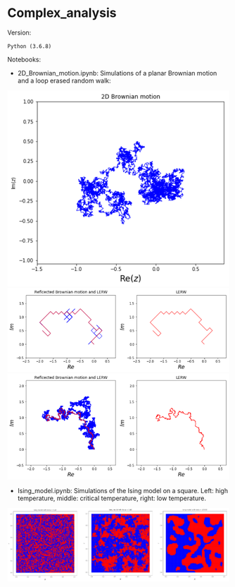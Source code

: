 # Complex_analysis


Version:
```
Python (3.6.8)
```


Notebooks: 



- 2D_Brownian_motion.ipynb: Simulations of a planar Brownian motion and a loop erased random walk:

<img src = "./Pictures/2D_Brownian_motion.png" width=800>
<img src = "./Pictures/lerw_small.png" width=800>
<img src = "./Pictures/lerw_large.png" width=800>

- Ising_model.ipynb: Simulations of the Ising model on a square. Left: high temperature, middle: critical temperature, right: low temperature.

<img src = "./Pictures/ising.png" width=800>





